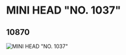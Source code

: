# MINI HEAD "NO. 1037"
## 10870
![MINI HEAD "NO. 1037"](https://lc-www-live-s.legocdn.com/media/bricks/5/2/6008010.jpg)
